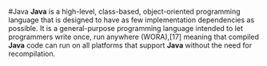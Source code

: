 #Java
**Java** is a high-level, class-based, object-oriented programming language that is designed to have as few implementation dependencies as possible. It is a general-purpose programming language intended to let programmers write once, run anywhere (WORA),[17] meaning that compiled **Java** code can run on all platforms that support **Java** without the need for recompilation.